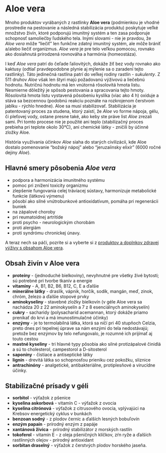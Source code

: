 Aloe vera
=========

Mnoho produktov vyrábaných z rastlinky **Aloe vera** (podmienkou je vhodné
prostredie na pestovanie a následná stabilizácia produktu) poskytuje veľké
množstvo živín, ktoré podporujú imunitný systém a ten zasa podporuje schopnosť
samoliečby ľudského tela. Inými slovami - nie je pravdou, že *Aloe vera* môže
“liečiť” len funkčne zdatný imunitný systém, ale môže brániť a/alebo liečiť
organizmus. *Aloe vera* je pre telo veľkou pomocou, rovnako ako dosiahnutá
prirodzená rovnováha a harmónia (homeostáza).

I keď *Aloe vera* patrí do čeľade ľaliovitých, dokáže žiť bez vody rovnako ako
kaktusy (odtiaľ pravdepodobne plynie aj mýlenie sa o zaradení tejto rastlinky).
Táto jedinečná rastlina patrí do veľkej rodiny rastlín - *sukulenty*. Z 511
druhov *Aloe* však len štyri majú požadovanú výživovú a liečebnú hodnotu.
Nutričnú hodnotu má len vnútorná rôsolovitá hmota listu. Nesmierne dôležitý je
spôsob pestovania a spracovania tejto hmoty. Rôsolovitá hmota listu vystavená
pôsobeniu kyslíka (viac ako 4 h) oxiduje a stáva sa bezcennou (podobnú reakciu
poznáte na rozkrojenom čerstvom jablku - rýchlo hnedne). Aloe sa musí
stabilizovať. Stabilizácia je patentovaný proces za studena, ktorý zaistí, že
*Aloe* vo forme nápoja, gélu, či pleťovej vody, ostane presne také, ako keby ste
práve list *Aloe* zrezali sami. Pri tomto procese nie je použité ani teplo
(stabilizačný proces prebieha pri teplote okolo 30°C), ani chemické látky -
zničili by účinné zložky Aloe.

História využívania účinkov *Aloe* siaha do starých civilizácii, kde Aloe
dostalo pomenovanie “božský nápoj” alebo “jeruzaíinsky elixír” (6000 ročné
dejiny *Aloe*).

Hlavné smery pôsobenia *Aloe vera*
----------------------------------

* podpora a harmonizácia imunitného systému
* pomoc pri znížení toxicity organizmu
* zlepšenie fungovania celej tráviacej sústavy, harmonizuje metabolické funkcie (látkovú výmenu)
* pôsobí ako silné vnútrobunkové antioxidatívum, pomáha pri regenerácii buniek
* na zápalové choroby
* pri reumatoidnej artritíde
* proti psycho - neurologickým chorobám
* proti alergiám
* proti syndrómu chronickej únavy.

A teraz nech sa páči, pozrite si a vyberte si z [produktov a doplnkov zdravej
výživy s obsahom Aloe
vera](/sip/produkty-FLP).

Obsah živín v Aloe vera
-----------------------

* **proteíny** - (jednoduché bielkoviny), nevyhnutné pre všetky živé bytosti; sú potrebné pri tvorbe tkanív a energie
* **vitamíny** - A, B1, B2, B6, B12, C, E a ďalšie
* **minerálne látky** - draslík, vápnik, horčík, sodík, mangán, meď, zinok, chróm, železo a ďalšie stopové prvky
* **aminokyseliny** - stavebné zložky bielkovín (v géle Aloe vera sa nachádza 20 z 22 aminokyselín a 7 z 8 esenciálnych aminokyselín)
* **cukry** - sacharidy (polysacharid acemannan, ktorý dokáže priamo prenikať do krvi a má imunostimulačné účinky)
* **enzýmy** - je to termolabilná látka, ktorá sa ničí pri 40 stupňoch Celzia, preto dnes pri tepelnej úprave sa nám enzými do tela nedostávajú; pretože bez enzýmov by telo nefungovalo, je rozumné ich prijímať aj touto cestou
* **mastné kyseliny** - tri hlavné typy pôsobia ako silné protizápalové činidlá a sú to cholesterol, campestorol a D-sitosterol
* **saponíny** - čistiace a antiseptické látky
* **lignín** - drevitá látka so schopnosťou prieniku cez pokožku, sliznice
* **antrachinóny** - analgetické, antibakteriálne, protiplesňové a virucídne účinky.

Stabilizačné prísady v géli
---------------------------

* **sorbitol** - výťažok z pšenice
* **kyselina askorbová** - vitamín C - výťažok z ovocia
* **kyselina citrónová** - výťažok z citrusového ovocia, vplývajúci na Krebsov energetický cyklus v bunkách
* **benzoan sodný** - z plodov černíc a ďalších lesných bobuľovín
* **enzým papaín** - prírodný enzým z papáje
* **xantánová živica** - prírodný stabilizátor z morských rastlín
* **tokoferol** - vitamín E - z oleja pšeničných klíčkov, zŕn ryže a ďalších rastlinných olejov - prírodný antioxidant
* **sorbitan draselný** - výťažok z čerstvých plodov horského jaseňa.

